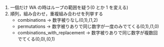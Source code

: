 1. 一個だけ WA の時はループの範囲を疑う(0 とか 1 を変える)
2. 順列，組み合わせ，重複組み合わせを列挙する
   - combinations -> 数字被りなし(0,1),(1,2)
   - permutations -> 数字被りありで同じ数字が一度のみでてくる(0,1),(1,0)
   - combinations_with_replacement -> 数字被りありで同じ数字が複数回でてくる(0,0),(0,1)
